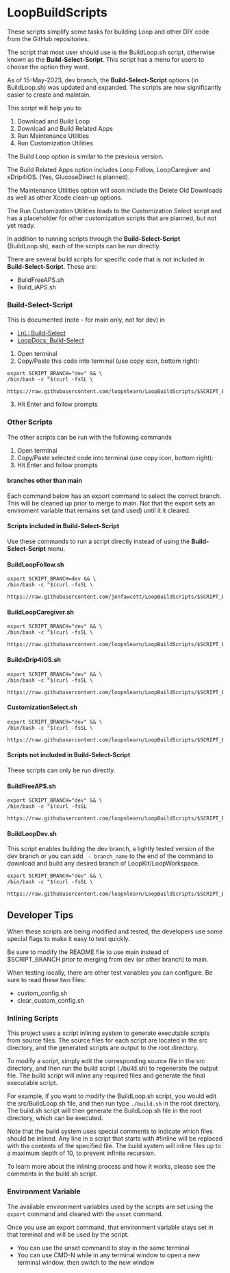 # LoopBuildScripts

These scripts simplify some tasks for building Loop and other DIY code from the GitHub repositories.

The script that most user should use is the BuildLoop.sh script, otherwise known as the **Build-Select-Script**. This script has a menu for users to choose the option they want.

As of 15-May-2023, dev branch, the **Build-Select-Script** options (in BuildLoop.sh) was updated and expanded. The scripts are now significantly easier to create and maintain.

This script will help you to:

1. Download and Build Loop
2. Download and Build Related Apps
3. Run Maintenance Utilities
4. Run Customization Utilities

The Build Loop option is similar to the previous version.

The Build Related Apps option includes Loop Follow, LoopCaregiver and xDrip4iOS. (Yes, GlucoseDirect is planned).

The Maintenance Utilities option will soon include the Delete Old Downloads as well as other Xcode clean-up options.

The Run Customization Utilities leads to the Customization Select script and has a placeholder for other customization scripts that are planned, but not yet ready.

In addition to running scripts through the **Build-Select-Script** (BuildLoop.sh), each of the scripts can be run directly.

There are several build scripts for specific code that is not included in **Build-Select-Script**. These are:

* BuildFreeAPS.sh
* Build_iAPS.sh


### Build-Select-Script

This is documented (note - for main only, not for dev) in

* [LnL: Build-Select](https://www.loopandlearn.org/build-select)
* [LoopDocs: Build-Select](https://loopkit.github.io/loopdocs/build/step14/#download-loop)

1. Open terminal
2. Copy/Paste this code into terminal (use copy icon, bottom right): 

```
export SCRIPT_BRANCH="dev" && \
/bin/bash -c "$(curl -fsSL \
  https://raw.githubusercontent.com/loopnlearn/LoopBuildScripts/$SCRIPT_BRANCH/BuildLoop.sh)"
```

3. Hit Enter and follow prompts


### Other Scripts

The other scripts can be run with the following commands

1. Open terminal
2. Copy/Paste selected code into terminal (use copy icon, bottom right):
3. Hit Enter and follow prompts

#### branches other than main

Each command below has an export command to select the correct branch. This will be cleaned up prior to merge to main. Not that the export sets an enviroment variable that remains set (and used) until it it cleared.

#### Scripts included in Build-Select-Script

Use these commands to run a script directly instead of using the **Build-Select-Script** menu.

#### BuildLoopFollow.sh

```
export SCRIPT_BRANCH=dev && \
/bin/bash -c "$(curl -fsSL \
  https://raw.githubusercontent.com/jonfawcett/LoopBuildScripts/$SCRIPT_BRANCH/BuildLoopFollow.sh)"
```

#### BuildLoopCaregiver.sh

```
export SCRIPT_BRANCH="dev" && \
/bin/bash -c "$(curl -fsSL \
  https://raw.githubusercontent.com/loopnlearn/LoopBuildScripts/$SCRIPT_BRANCH/BuildLoopCaregiver.sh)"
```

#### BuildxDrip4iOS.sh

```
export SCRIPT_BRANCH="dev" && \
/bin/bash -c "$(curl -fsSL \
  https://raw.githubusercontent.com/loopnlearn/LoopBuildScripts/$SCRIPT_BRANCH/BuildxDrip4iOS.sh)"
```

#### CustomizationSelect.sh

```
export SCRIPT_BRANCH="dev" && \
/bin/bash -c "$(curl -fsSL \
  https://raw.githubusercontent.com/loopnlearn/LoopBuildScripts/$SCRIPT_BRANCH/CustomizationSelect.sh)"
```

#### Scripts not included in Build-Select-Script

These scripts can only be run directly.

#### BuildFreeAPS.sh

```
export SCRIPT_BRANCH="dev" && \
/bin/bash -c "$(curl -fsSL 
  https://raw.githubusercontent.com/loopnlearn/LoopBuildScripts/$SCRIPT_BRANCH/BuildFreeAPS.sh)"
```

#### BuildLoopDev.sh

This script enables building the dev branch, a lightly tested version of the dev branch or you can add ` - branch_name` to the end of the command to download and build any desired branch of LoopKit/LoopWorkspace.

```
export SCRIPT_BRANCH="dev" && \
/bin/bash -c "$(curl -fsSL \
  https://raw.githubusercontent.com/loopnlearn/LoopBuildScripts/$SCRIPT_BRANCH/BuildLoopFixedDev.sh)"
```

## Developer Tips

When these scripts are being modified and tested, the developers use some special flags to make it easy to test quickly.

Be sure to modify the README file to use main instead of $SCRIPT_BRANCH prior to merging from dev (or other branch) to main.

When testing locally, there are other test variables you can configure. Be sure to read these two files:
* custom_config.sh
* clear_custom_config.sh

### Inlining Scripts

This project uses a script inlining system to generate executable scripts from source files. The source files for each script are located in the src directory, and the generated scripts are output to the root directory.

To modify a script, simply edit the corresponding source file in the src directory, and then run the build script (./build.sh) to regenerate the output file. The build script will inline any required files and generate the final executable script.

For example, if you want to modify the BuildLoop.sh script, you would edit the src/BuildLoop.sh file, and then run type `./build.sh` in the root directory. The build.sh script will then generate the BuildLoop.sh file in the root directory, which can be executed.

Note that the build system uses special comments to indicate which files should be inlined. Any line in a script that starts with #!inline will be replaced with the contents of the specified file. The build system will inline files up to a maximum depth of 10, to prevent infinite recursion.

To learn more about the inlining process and how it works, please see the comments in the build.sh script.

### Environment Variable

The available environment variables used by the scripts are set using the `export` command and cleared with the `unset` command.

Once you use an export command, that environment variable stays set in that terminal and will be used by the script. 

* You can use the unset command to stay in the same terminal
* You can use CMD-N while in any terminal window to open a new terminal window, then switch to the new window
